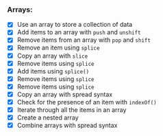 ### Arrays:
- [x] Use an array to store a collection of data
- [x] Add items to an array with `push` and `unshift`
- [x] Remove items from an array with  `pop` and `shift`
- [x] Remove an item using `splice`
- [x] Copy an array with `slice`
- [x] Remove items using `splice`
- [x] Add items using `splice()`
- [x] Remove items using `splice`
- [x] Remove items using `splice`
- [x] Copy an array with spread syntax
- [x] Check for the presence of an item with `indexOf()`
- [x] Iterate through all the items in an array
- [x] Create a nested array
- [x] Combine arrays with spread syntax
